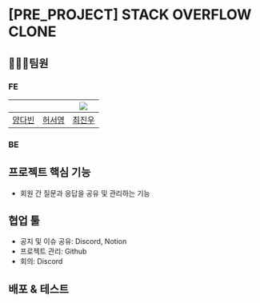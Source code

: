# [PRE_PROJECT] STACK OVERFLOW CLONE

## 🧑‍🤝‍🧑팀원

### FE
| | |[<img src="https://www.notion.so/image/https%3A%2F%2Fs3-us-west-2.amazonaws.com%2Fsecure.notion-static.com%2F133b95ef-0052-45ea-a681-b4d9614d2389%2FUntitled.jpeg?id=2c52dd27-db3b-4383-b01a-878712e99c33&table=block&spaceId=82d63a72-8254-4cde-bf1e-b2597b7c099c&width=2000&userId=684a8f49-66bd-440d-a298-bf32e75b0a64&cache=v2">](https://github.com/jingoworld) |
|:---:|:---:|:---:|
|[양다빈](https://github.com/vinyangda)|[허서영](https://github.com/ashleysyheo)|[최진우](https://github.com/jingoworld)|
### BE

## 프로젝트 핵심 기능
- 회원 간 질문과 응답을 공유 및 관리하는 기능

## 협업 툴
- 공지 및 이슈 공유: Discord, Notion
- 프로젝트 관리: Github
- 회의: Discord

## 배포 & 테스트 
